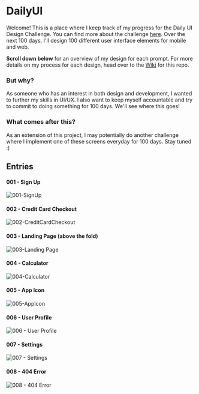 # DailyUI

Welcome! This is a place where I keep track of my progress for the Daily UI Design Challenge. You can find more about the challenge [here](https://www.dailyui.co/). Over the next 100 days, I'll design 100 different user interface elements for mobile and web. 

**Scroll down below** for an overview of my design for each prompt. For more details on my process for each design, head over to the [Wiki](https://github.com/panjenny0/DailyUI/wiki) for this repo.

### But why?
As someone who has an interest in both design and development, I wanted to further my skills in UI/UX. I also want to keep myself accountable and try to commit to doing something for 100 days. We'll see where this goes!

### What comes after this?
As an extension of this project, I may potentially do another challenge where I implement one of these screens everyday for 100 days. Stay tuned :) 

## Entries
#### 001 - Sign Up
![001-SignUp](https://user-images.githubusercontent.com/38872354/79080793-f8198b00-7ce5-11ea-8746-6454437a867e.jpg)

#### 002 - Credit Card Checkout
![002-CreditCardCheckout](https://user-images.githubusercontent.com/38872354/79080808-1ed7c180-7ce6-11ea-9ce0-baa8ac1d0652.jpg)

#### 003 - Landing Page (above the fold)
![003-Landing Page](https://user-images.githubusercontent.com/38872354/79082891-6e26ed80-7cf8-11ea-9b45-a9d260e1b903.jpg)

#### 004 - Calculator
![004-Calculator](https://user-images.githubusercontent.com/38872354/79182307-7f492a80-7ddc-11ea-997e-47020c3bd75b.jpg)

#### 005 - App Icon
![005-AppIcon](https://user-images.githubusercontent.com/38872354/79294983-8daf4900-7ea5-11ea-81a0-4cd2f5eb461f.jpg)

#### 006 - User Profile
![006 - User Profile](https://user-images.githubusercontent.com/38872354/79405966-cc0b3d80-7f63-11ea-8b42-fcd88ecdbc78.jpg)

#### 007 - Settings
![007 - Settings](https://user-images.githubusercontent.com/38872354/79519636-6631bb00-8022-11ea-8c82-4423f70467f2.jpg)

#### 008 - 404 Error
![008 - 404 Error](https://user-images.githubusercontent.com/38872354/79624022-179d2300-80ed-11ea-9375-0e00a3e70954.jpg)
